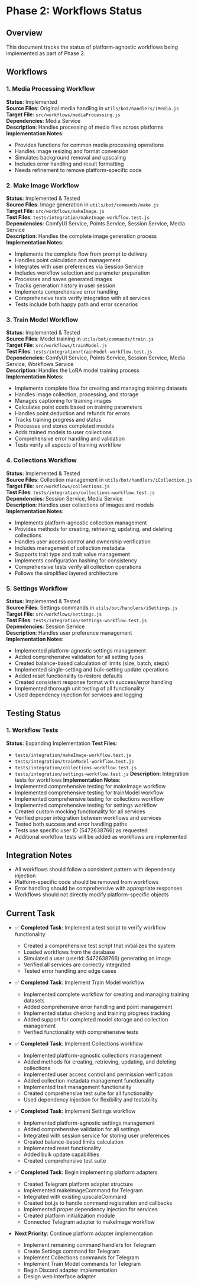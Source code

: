 # Phase 2: Workflows Status

## Overview
This document tracks the status of platform-agnostic workflows being implemented as part of Phase 2.

## Workflows

### 1. Media Processing Workflow
**Status**: Implemented  
**Source Files**: Original media handling in `utils/bot/handlers/iMedia.js`  
**Target File**: `src/workflows/mediaProcessing.js`  
**Dependencies**: Media Service  
**Description**: Handles processing of media files across platforms  
**Implementation Notes**:
- Provides functions for common media processing operations
- Handles image resizing and format conversion
- Simulates background removal and upscaling
- Includes error handling and result formatting
- Needs refinement to remove platform-specific code

### 2. Make Image Workflow
**Status**: Implemented & Tested  
**Source Files**: Image generation in `utils/bot/commands/make.js`  
**Target File**: `src/workflows/makeImage.js`  
**Test Files**: `tests/integration/makeImage-workflow.test.js`  
**Dependencies**: ComfyUI Service, Points Service, Session Service, Media Service  
**Description**: Handles the complete image generation process  
**Implementation Notes**:
- Implements the complete flow from prompt to delivery
- Handles point calculation and management
- Integrates with user preferences via Session Service
- Includes workflow selection and parameter preparation
- Processes and saves generated images
- Tracks generation history in user session
- Implements comprehensive error handling
- Comprehensive tests verify integration with all services
- Tests include both happy path and error scenarios

### 3. Train Model Workflow
**Status**: Implemented & Tested  
**Source Files**: Model training in `utils/bot/commands/train.js`  
**Target File**: `src/workflows/trainModel.js`  
**Test Files**: `tests/integration/trainModel-workflow.test.js`  
**Dependencies**: ComfyUI Service, Points Service, Session Service, Media Service, Workflows Service  
**Description**: Handles the LoRA model training process  
**Implementation Notes**:
- Implements complete flow for creating and managing training datasets
- Handles image collection, processing, and storage
- Manages captioning for training images
- Calculates point costs based on training parameters
- Handles point deduction and refunds for errors
- Tracks training progress and status
- Processes and stores completed models
- Adds trained models to user collections
- Comprehensive error handling and validation
- Tests verify all aspects of training workflow

### 4. Collections Workflow
**Status**: Implemented & Tested  
**Source Files**: Collection management in `utils/bot/handlers/iCollection.js`  
**Target File**: `src/workflows/collections.js`  
**Test Files**: `tests/integration/collections-workflow.test.js`  
**Dependencies**: Session Service, Media Service  
**Description**: Handles user collections of images and models  
**Implementation Notes**:
- Implements platform-agnostic collection management
- Provides methods for creating, retrieving, updating, and deleting collections
- Handles user access control and ownership verification
- Includes management of collection metadata
- Supports trait type and trait value management
- Implements configuration hashing for consistency
- Comprehensive tests verify all collection operations
- Follows the simplified layered architecture

### 5. Settings Workflow
**Status**: Implemented & Tested  
**Source Files**: Settings commands in `utils/bot/handlers/iSettings.js`  
**Target File**: `src/workflows/settings.js`  
**Test Files**: `tests/integration/settings-workflow.test.js`  
**Dependencies**: Session Service  
**Description**: Handles user preference management  
**Implementation Notes**:
- Implemented platform-agnostic settings management
- Added comprehensive validation for all setting types
- Created balance-based calculation of limits (size, batch, steps)
- Implemented single-setting and bulk-setting update operations
- Added reset functionality to restore defaults
- Created consistent response format with success/error handling
- Implemented thorough unit testing of all functionality
- Used dependency injection for services and logging

## Testing Status

### 1. Workflow Tests
**Status**: Expanding Implementation
**Test Files**: 
- `tests/integration/makeImage-workflow.test.js`
- `tests/integration/trainModel-workflow.test.js`
- `tests/integration/collections-workflow.test.js`
- `tests/integration/settings-workflow.test.js`
**Description**: Integration tests for workflows
**Implementation Notes**:
- Implemented comprehensive testing for makeImage workflow
- Implemented comprehensive testing for trainModel workflow
- Implemented comprehensive testing for collections workflow
- Implemented comprehensive testing for settings workflow
- Created custom mocking functionality for all services
- Verified proper integration between workflows and services
- Tested both success and error handling paths
- Tests use specific user ID (5472638766) as requested
- Additional workflow tests will be added as workflows are implemented

## Integration Notes
- All workflows should follow a consistent pattern with dependency injection
- Platform-specific code should be removed from workflows
- Error handling should be comprehensive with appropriate responses
- Workflows should not directly modify platform-specific objects 

## Current Task
- ✅ **Completed Task**: Implement a test script to verify workflow functionality
  - Created a comprehensive test script that initializes the system
  - Loaded workflows from the database
  - Simulated a user (userId: 5472638766) generating an image
  - Verified all services are correctly integrated
  - Tested error handling and edge cases
  
- ✅ **Completed Task**: Implement Train Model workflow
  - Implemented complete workflow for creating and managing training datasets
  - Added comprehensive error handling and point management
  - Implemented status checking and training progress tracking
  - Added support for completed model storage and collection management
  - Verified functionality with comprehensive tests

- ✅ **Completed Task**: Implement Collections workflow
  - Implemented platform-agnostic collections management
  - Added methods for creating, retrieving, updating, and deleting collections
  - Implemented user access control and permission verification
  - Added collection metadata management functionality
  - Implemented trait management functionality
  - Created comprehensive test suite for all functionality
  - Used dependency injection for flexibility and testability
  
- ✅ **Completed Task**: Implement Settings workflow
  - Implemented platform-agnostic settings management
  - Added comprehensive validation for all settings
  - Integrated with session service for storing user preferences
  - Created balance-based limits calculation
  - Implemented reset functionality
  - Added bulk update capabilities
  - Created comprehensive test suite
  
- ✅ **Completed Task**: Begin implementing platform adapters
  - Created Telegram platform adapter structure
  - Implemented makeImageCommand for Telegram
  - Integrated with existing upscaleCommand
  - Created bot.js to handle command registration and callbacks
  - Implemented proper dependency injection for services
  - Created platform initialization module
  - Connected Telegram adapter to makeImage workflow

- **Next Priority**: Continue platform adapter implementation
  - Implement remaining command handlers for Telegram
  - Create Settings command for Telegram
  - Implement Collections commands for Telegram
  - Implement Train Model commands for Telegram
  - Begin Discord adapter implementation
  - Design web interface adapter 